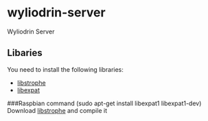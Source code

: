 wyliodrin-server
================

Wyliodrin Server


Libaries
--------
You need to install the following libraries:
* [libstrophe](http://strophe.im/libstrophe/)
* [libexpat](http://expat.sourceforge.net/)

###Raspbian
command (sudo apt-get install libexpat1 libexpat1-dev)
Download [libstrophe](https://github.com/strophe/libstrophe) and compile it


